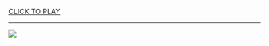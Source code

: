 
<a href="https://premium76.site?title=github_unblocked_games&ref=13M">CLICK TO PLAY</a></h3>
<hr>

<a href="https://premium76.site?title=github_unblocked_games&ref=13M"><img src="https://clearcache.store/games.png"></a>


